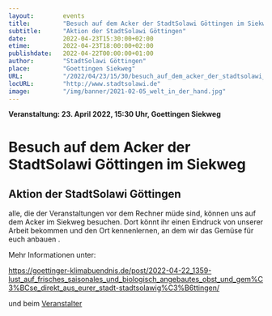 ```yaml
---
layout:        events
title:         "Besuch auf dem Acker der StadtSolawi Göttingen im Siekweg"
subtitle:      "Aktion der StadtSolawi Göttingen"
date:          2022-04-23T15:30:00+02:00
etime:         2022-04-23T18:00:00+02:00
publishdate:   2022-04-22T00:00:00+01:00
author:        "StadtSolawi Göttingen"
place:         "Goettingen Siekweg"
URL:           "/2022/04/23/15/30/besuch_auf_dem_acker_der_stadtsolawi_goettingen_in_siekweg"
locURL:        "http://www.stadtsolawi.de"
image:         "/img/banner/2021-02-05_welt_in_der_hand.jpg"
---
```


**Veranstaltung: 23. April 2022, 15:30 Uhr, Goettingen Siekweg**

Besuch auf dem Acker der StadtSolawi Göttingen im Siekweg
===========

Aktion der StadtSolawi Göttingen
-----------
alle, die der Veranstaltungen vor dem Rechner müde sind, können uns auf dem Acker im Siekweg besuchen. Dort könnt ihr einen Eindruck von unserer Arbeit bekommen und den Ort kennenlernen, an dem wir das Gemüse für euch anbauen .

Mehr Informationen unter:

https://goettinger-klimabuendnis.de/post/2022-04-22_1359-lust_auf_frisches_saisonales_und_biologisch_angebautes_obst_und_gem%C3%BCse_direkt_aus_eurer_stadt-stadtsolawig%C3%B6ttingen/

und beim [Veranstalter](http://www.stadtsolawi.de)
